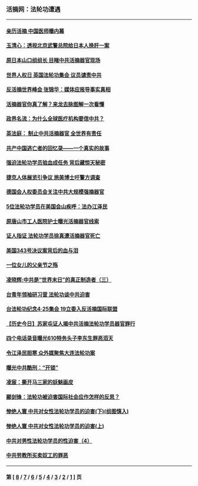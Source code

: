 ### 活摘网：法轮功遭遇
---
#### [亲历活摘 中国医师曝内幕](../../pages/nf5881/n14040389.md?10010430) 
#### [玉清心：透视北京武警总院给日本人换肝一案](../../pages/nf5881/n13771978.md?10010430) 
#### [原日本山口组组长 目睹中共活摘器官现场](../../pages/nf5881/n13767360.md?10010430) 
#### [世界人权日 英国法轮功集会 议员谴责中共](../../pages/nf5881/n13431763.md?10010430) 
#### [反活摘世界峰会 张锦华：媒体应报导事实真相](../../pages/nf5881/n13278502.md?10010430) 
#### [活摘器官你真了解？来龙去脉图解一次看懂](../../pages/nf5881/n13013820.md?10010430) 
#### [政界名流：为什么全球医疗机构要信中共？](../../pages/nf5881/n11945479.md?10010430) 
#### [英法庭： 制止中共活摘器官 全世界有责任](../../pages/nf5881/n11330691.md?10010430) 
#### [共产中国逃亡者的回忆录——一个真实的故事](../../pages/nf5881/n10918649.md?10010430) 
#### [强迫法轮功学员验血成任务 背后藏惊天秘密](../../pages/nf5881/n4252384.md?10010430) 
#### [捷克人体展览引争议 旅美博士吁警方调查](../../pages/nf5881/n9429187.md?10010430) 
#### [德国会人权委员会关注中共大规模强摘器官](../../pages/nf5881/n8418950.md?10010430) 
#### [5位法轮功学员在美国会山疾呼：法办江泽民](../../pages/nf5881/n8101519.md?10010430) 
#### [原唐山市工人医院护士曝光活摘器官线索](../../pages/nf5881/n8076384.md?10010430) 
#### [证人指证 法轮功学员徐真遭活摘器官死亡](../../pages/nf5881/n8042467.md?10010430) 
#### [美国343号决议案背后的血与泪](../../pages/nf5881/n8020684.md?10010430) 
#### [一位女儿的父亲节之殇](../../pages/nf5881/n8014122.md?10010430) 
#### [凌晓辉:中共是“世界末日”的真正制造者（三）](../../pages/nf5881/n4210333.md?10010430) 
#### [台青年领袖研习营 法轮功谈中共迫害](../../pages/nf5881/n4141857.md?10010430) 
#### [台法轮功纪念4‧25集会 19立委入反活摘国际联盟](../../pages/nf5881/n4141821.md?10010430) 
#### [【历史今日】苏家屯证人揭中共活摘法轮功学员器官罪行](../../pages/nf5881/n4135912.md?10010430) 
#### [四个电话录音曝光610特务头子李东生罪恶滔天](../../pages/nf5881/n4040060.md?10010430) 
#### [令江泽民胆寒 众外媒聚焦大连法轮功案](../../pages/nf5881/n3932671.md?10010430) 
#### [曝光中共酷刑：“开锁”](../../pages/nf5881/n3889373.md?10010430) 
#### [凌宸：撕开马三家的妖魅画皮](../../pages/nf5881/n3849369.md?10010430) 
#### [郦剑锋：法轮功被迫害国际社会应作怎样的反思？](../../pages/nf5881/n3824560.md?10010430) 
#### [惨绝人寰 中共对女性法轮功学员的迫害(下)(组图慎入)](../../pages/nf5881/n3816285.md?10010430) 
#### [惨绝人寰 中共对女性法轮功学员的迫害(上)](../../pages/nf5881/n3815374.md?10010430) 
#### [中共对男性法轮功学员的性迫害（4）](../../pages/nf5881/n3769144.md?10010430) 
#### [中共劳教所买卖奴工的罪恶](../../pages/nf5881/n3769378.md?10010430) 

---
#### 第 [ [8](./8.md?10010430) / [7](./7.md?10010430) / [6](./6.md?10010430) / [5](./5.md?10010430) / [4](./4.md?10010430) / [3](./3.md?10010430) / [2](./2.md?10010430) / [1](./1.md?10010430) ] 页
